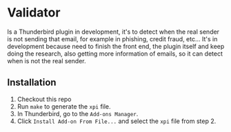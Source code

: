 # Validator

Is a Thunderbird plugin in development, it's to detect when the real sender is not sending that email, for example in phishing, credit fraud, etc… It's in development because need to finish the front end, the plugin itself and keep doing the research, also getting more information of emails, so it can detect when is not the real sender.

## Installation

1. Checkout this repo
2. Run `make` to generate the `xpi` file.
3. In Thunderbird, go to the `Add-ons Manager`.
4. Click `Install Add-on From File...` and select the `xpi` file from step 2.
